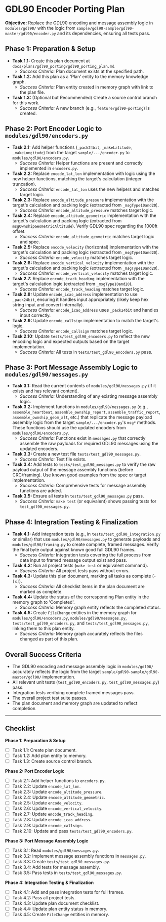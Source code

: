# GDL90 Encoder Porting Plan

**Objective:** Replace the GDL90 encoding and message assembly logic in `modules/gdl90/` with the logic from `sample/gdl90-sample/gdl90-master/gdl90/encoder.py` and its dependencies, ensuring all tests pass.

## Phase 1: Preparation & Setup

*   **Task 1.1:** Create this plan document at `docs/plans/gdl90_porting/gdl90_porting_plan.md`.
    *   *Success Criteria:* Plan document exists at the specified path.
*   **Task 1.2:** Add this plan as a 'Plan' entity to the memory knowledge graph.
    *   *Success Criteria:* Plan entity created in memory graph with link to the plan file.
*   **Task 1.3:** (Optional but Recommended) Create a source control branch for this work.
    *   *Success Criteria:* A new branch (e.g., `feature/gdl90-porting`) is created.

## Phase 2: Port Encoder Logic to `modules/gdl90/encoders.py`

*   **Task 2.1:** Add helper functions (`_pack24bit`, `_makeLatitude`, `_makeLongitude`) from the target `sample/.../encoder.py` to `modules/gdl90/encoders.py`.
    *   *Success Criteria:* Helper functions are present and correctly implemented in `encoders.py`.
*   **Task 2.2:** Replace `encode_lat_lon` implementation with logic using the new helper functions, matching the target's calculation (integer truncation).
    *   *Success Criteria:* `encode_lat_lon` uses the new helpers and matches target logic.
*   **Task 2.3:** Replace `encode_altitude_pressure` implementation with the target's calculation and packing logic (extracted from `_msgType10and20`).
    *   *Success Criteria:* `encode_altitude_pressure` matches target logic.
*   **Task 2.4:** Replace `encode_altitude_geometric` implementation with the target's calculation and packing logic (extracted from `msgOwnshipGeometricAltitude`). Verify GDL90 spec regarding the 1000ft offset.
    *   *Success Criteria:* `encode_altitude_geometric` matches target logic and spec.
*   **Task 2.5:** Replace `encode_velocity` (horizontal) implementation with the target's calculation and packing logic (extracted from `_msgType10and20`).
    *   *Success Criteria:* `encode_velocity` matches target logic.
*   **Task 2.6:** Replace `encode_vertical_velocity` implementation with the target's calculation and packing logic (extracted from `_msgType10and20`).
    *   *Success Criteria:* `encode_vertical_velocity` matches target logic.
*   **Task 2.7:** Replace `encode_track_heading` implementation with the target's calculation logic (extracted from `_msgType10and20`).
    *   *Success Criteria:* `encode_track_heading` matches target logic.
*   **Task 2.8:** Update `encode_icao_address` implementation to use `_pack24bit`, ensuring it handles input appropriately (likely keep hex string input and convert internally).
    *   *Success Criteria:* `encode_icao_address` uses `_pack24bit` and handles input correctly.
*   **Task 2.9:** Update `encode_callsign` implementation to match the target's logic.
    *   *Success Criteria:* `encode_callsign` matches target logic.
*   **Task 2.10:** Update `tests/test_gdl90_encoders.py` to reflect the new encoding logic and expected outputs based on the target implementation.
    *   *Success Criteria:* All tests in `tests/test_gdl90_encoders.py` pass.

## Phase 3: Port Message Assembly Logic to `modules/gdl90/messages.py`

*   **Task 3.1:** Read the current contents of `modules/gdl90/messages.py` (if it exists and has relevant content).
    *   *Success Criteria:* Understanding of any existing message assembly logic.
*   **Task 3.2:** Implement functions in `modules/gdl90/messages.py` (e.g., `assemble_heartbeat`, `assemble_ownship_report`, `assemble_traffic_report`, `assemble_ownship_geom_alt`, etc.) that replicate the message payload assembly logic from the target `sample/.../encoder.py`'s `msg*` methods. These functions should use the updated encoders from `modules/gdl90/encoders.py`.
    *   *Success Criteria:* Functions exist in `messages.py` that correctly assemble the raw payloads for required GDL90 messages using the updated encoders.
*   **Task 3.3:** Create a new test file `tests/test_gdl90_messages.py`.
    *   *Success Criteria:* Test file exists.
*   **Task 3.4:** Add tests to `tests/test_gdl90_messages.py` to verify the raw payload output of the message assembly functions (before CRC/framing). Use known good examples from the spec or target implementation.
    *   *Success Criteria:* Comprehensive tests for message assembly functions are added.
*   **Task 3.5:** Ensure all tests in `tests/test_gdl90_messages.py` pass.
    *   *Success Criteria:* `make test` (or equivalent) shows passing tests for `test_gdl90_messages.py`.

## Phase 4: Integration Testing & Finalization

*   **Task 4.1:** Add integration tests (e.g., in `tests/test_gdl90_integration.py` or similar) that use `modules/gdl90/messages.py` to generate payloads and `modules/gdl90/framing.py` to create complete, framed messages. Verify the final byte output against known good full GDL90 frames.
    *   *Success Criteria:* Integration tests covering the full process from data input to framed message output exist and pass.
*   **Task 4.2:** Run all project tests (`make test` or equivalent command).
    *   *Success Criteria:* All project tests pass without errors.
*   **Task 4.3:** Update this plan document, marking all tasks as complete (`- [x]`).
    *   *Success Criteria:* All checklist items in the plan document are marked as complete.
*   **Task 4.4:** Update the status of the corresponding Plan entity in the memory graph to 'Completed'.
    *   *Success Criteria:* Memory graph entity reflects the completed status.
*   **Task 4.5:** Create `FileChange` entities in the memory graph for `modules/gdl90/encoders.py`, `modules/gdl90/messages.py`, `tests/test_gdl90_encoders.py`, and `tests/test_gdl90_messages.py`, linking them to this plan entity.
    *   *Success Criteria:* Memory graph accurately reflects the files changed as part of this plan.

## Overall Success Criteria

*   The GDL90 encoding and message assembly logic in `modules/gdl90/` accurately reflects the logic from the target `sample/gdl90-sample/gdl90-master/gdl90/` implementation.
*   All relevant unit tests (`test_gdl90_encoders.py`, `test_gdl90_messages.py`) pass.
*   Integration tests verifying complete framed messages pass.
*   The overall project test suite passes.
*   The plan document and memory graph are updated to reflect completion.

---

## Checklist

**Phase 1: Preparation & Setup**
- [ ] Task 1.1: Create plan document.
- [ ] Task 1.2: Add plan entity to memory.
- [ ] Task 1.3: Create source control branch.

**Phase 2: Port Encoder Logic**
- [ ] Task 2.1: Add helper functions to `encoders.py`.
- [ ] Task 2.2: Update `encode_lat_lon`.
- [ ] Task 2.3: Update `encode_altitude_pressure`.
- [ ] Task 2.4: Update `encode_altitude_geometric`.
- [ ] Task 2.5: Update `encode_velocity`.
- [ ] Task 2.6: Update `encode_vertical_velocity`.
- [ ] Task 2.7: Update `encode_track_heading`.
- [ ] Task 2.8: Update `encode_icao_address`.
- [ ] Task 2.9: Update `encode_callsign`.
- [ ] Task 2.10: Update and pass `tests/test_gdl90_encoders.py`.

**Phase 3: Port Message Assembly Logic**
- [ ] Task 3.1: Read `modules/gdl90/messages.py`.
- [ ] Task 3.2: Implement message assembly functions in `messages.py`.
- [ ] Task 3.3: Create `tests/test_gdl90_messages.py`.
- [ ] Task 3.4: Add tests for message assembly.
- [ ] Task 3.5: Pass tests in `tests/test_gdl90_messages.py`.

**Phase 4: Integration Testing & Finalization**
- [ ] Task 4.1: Add and pass integration tests for full frames.
- [ ] Task 4.2: Pass all project tests.
- [ ] Task 4.3: Update plan document checklist.
- [ ] Task 4.4: Update plan entity status in memory.
- [ ] Task 4.5: Create `FileChange` entities in memory.